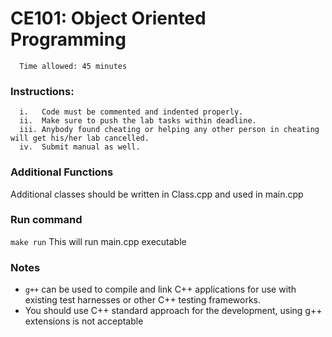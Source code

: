 # CE101: Object Oriented Programming 

      Time allowed: 45 minutes 

### Instructions:

      i.   Code must be commented and indented properly.
      ii.  Make sure to push the lab tasks within deadline.
      iii. Anybody found cheating or helping any other person in cheating will get his/her lab cancelled.
      iv.  Submit manual as well. 



### Additional Functions

Additional classes should be written in Class.cpp and used in main.cpp


### Run command

`make run`  This will run main.cpp executable 



### Notes

- `g++` can be used to compile and link C++ applications for use with existing test harnesses or other C++ testing frameworks.
- You should use C++ standard approach for the development, using g++ extensions is not acceptable 

